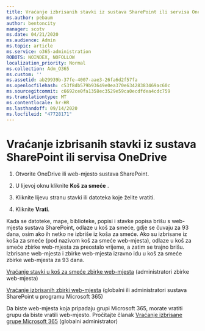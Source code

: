 ```yaml
---
title: Vraćanje izbrisanih stavki iz sustava SharePoint ili servisa OneDrive
ms.author: pebaum
author: bentoncity
manager: scotv
ms.date: 04/21/2020
ms.audience: Admin
ms.topic: article
ms.service: o365-administration
ROBOTS: NOINDEX, NOFOLLOW
localization_priority: Normal
ms.collection: Adm_O365
ms.custom: ''
ms.assetid: ab29939b-37fe-4007-aae3-26fa6d2f57fa
ms.openlocfilehash: c53f8db579b93649e0ea370e63428383469ac60c
ms.sourcegitcommit: c6692ce0fa1358ec3529e59ca0ecdfdea4cdc759
ms.translationtype: MT
ms.contentlocale: hr-HR
ms.lasthandoff: 09/14/2020
ms.locfileid: "47728171"
---
```

# <a name="restore-deleted-items-from-sharepoint-or-onedrive"></a>Vraćanje izbrisanih stavki iz sustava SharePoint ili servisa OneDrive

1. Otvorite OneDrive ili web-mjesto sustava SharePoint.
    
2. U lijevoj oknu kliknite **Koš za smeće** . 
    
3. Kliknite lijevu stranu stavki ili datoteka koje želite vratiti.
    
4. Kliknite **Vrati**. 
    
Kada se datoteke, mape, biblioteke, popisi i stavke popisa brišu s web-mjesta sustava SharePoint, odlaze u koš za smeće, gdje se čuvaju za 93 dana, osim ako ih netko ne izbriše iz koša za smeće. Ako su izbrisane iz koša za smeće (pod nazivom koš za smeće web-mjesta), odlaze u koš za smeće zbirke web-mjesta za preostalo vrijeme, a zatim se trajno brišu. Izbrisane web-mjesta i zbirke web-mjesta izravno idu u koš za smeće zbirke web-mjesta za 93 dana.
  
[Vraćanje stavki u koš za smeće zbirke web-mjesta](https://go.microsoft.com/fwlink/?linkid=867800) (administratori zbirke web-mjesta) 
  
[Vraćanje izbrisanih zbirki web-mjesta](https://go.microsoft.com/fwlink/?linkid=867660) (globalni ili administratori sustava SharePoint u programu Microsoft 365) 
  
Da biste web-mjesta koja pripadaju grupi Microsoft 365, morate vratiti grupu da biste vratili web-mjesto. Pročitajte članak [Vraćanje izbrisane grupe Microsoft 365](https://go.microsoft.com/fwlink/?linkid=867802) (globalni administrator) 
  

